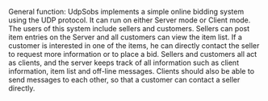 General function: UdpSobs implements a simple online bidding system using the UDP protocol. It can run on either Server mode or Client mode. The users of this system include sellers and customers. Sellers can post item entries on the Server and all customers can view the item list. If a customer is interested in one of the items, he can directly contact the seller to request more information or to place a bid. Sellers and customers all act as clients, and the server keeps track of all information such as client information, item list and off-line messages. Clients should also be able to send messages to each other, so that a customer can contact a seller directly.
